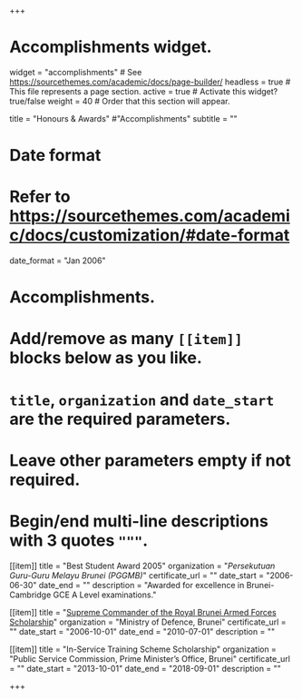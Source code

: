 +++
# Accomplishments widget.
widget = "accomplishments"  # See https://sourcethemes.com/academic/docs/page-builder/
headless = true  # This file represents a page section.
active = true  # Activate this widget? true/false
weight = 40  # Order that this section will appear.

title = "Honours & Awards"  #"Accomplish&shy;ments"
subtitle = ""

# Date format
#   Refer to https://sourcethemes.com/academic/docs/customization/#date-format
date_format = "Jan 2006"

# Accomplishments.
#   Add/remove as many `[[item]]` blocks below as you like.
#   `title`, `organization` and `date_start` are the required parameters.
#   Leave other parameters empty if not required.
#   Begin/end multi-line descriptions with 3 quotes `"""`.

[[item]]
  title = "Best Student Award 2005"
  organization = "<i>Persekutuan Guru-Guru Melayu Brunei (PGGMB)</i>"
  certificate_url = ""
  date_start = "2006-06-30"
  date_end = ""
  description = "Awarded for excellence in Brunei-Cambridge GCE A Level examinations."

[[item]]
  title = "<a href='http://www.scholarship.mindef.gov.bn/Theme/Home.aspx'>Supreme Commander of the Royal Brunei Armed Forces Scholarship</a>"
  organization = "Ministry of Defence, Brunei"
  certificate_url = ""
  date_start = "2006-10-01"
  date_end = "2010-07-01"
  description = ""

[[item]]
  title = "In-Service Training Scheme Scholarship"
  organization = "Public Service Commission, Prime Minister’s Office, Brunei"
  certificate_url = ""
  date_start = "2013-10-01"
  date_end = "2018-09-01"
  description = ""

+++
